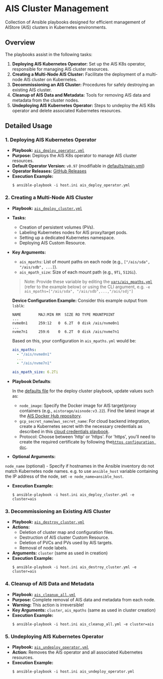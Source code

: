 
# AIS Cluster Management

Collection of Ansible playbooks designed for efficient management of AIStore (AIS) clusters in Kubernetes environments.

## Overview

The playbooks assist in the following tasks:

1. **Deploying AIS Kubernetes Operator:** Set up the AIS K8s operator, responsible for managing AIS cluster resources.
2. **Creating a Multi-Node AIS Cluster:** Facilitate the deployment of a multi-node AIS cluster on Kubernetes.
3. **Decommissioning an AIS Cluster:** Procedures for safely destroying an existing AIS cluster.
4. **Cleanup of AIS Data and Metadata:** Tools for removing AIS data and metadata from the cluster nodes.
5. **Undeploying AIS Kubernetes Operator:** Steps to undeploy the AIS K8s operator and delete associated Kubernetes resources.

## Detailed Usage

### 1. Deploying AIS Kubernetes Operator

- **Playbook:** [`ais_deploy_operator.yml`](../ais_deploy_operator.yml)
- **Purpose:** Deploys the AIS K8s operator to manage AIS cluster resources.
- **Default Operator Version:** `v0.97` (modifiable in [defaults/main.yml](../roles/ais_deploy_operator/defaults/main.yml))
- **Operator Releases:** [GitHub Releases](https://github.com/NVIDIA/ais-k8s/releases)
- **Execution Example:**
  ```console
  $ ansible-playbook -i host.ini ais_deploy_operator.yml
  ```

### 2. Creating a Multi-Node AIS Cluster

- **Playbook:** [`ais_deploy_cluster.yml`](../ais_deploy_cluster.yml)
- **Tasks:**
  - Creation of persistent volumes (PVs).
  - Labeling Kubernetes nodes for AIS proxy/target pods.
  - Setting up a dedicated Kubernetes namespace.
  - Deploying AIS Custom Resource.
- **Key Arguments:**
  - `ais_mpaths`: List of mount paths on each node (e.g., `["/ais/sda", "/ais/sdb", ...]`).
  - `ais_mpath_size`: Size of each mount path (e.g., `9Ti`, `512Gi`).

  > Note: Provide these variable by editing the [`vars/ais_mpaths.yml`](../vars/ais_mpaths.yml) (refer to the example below) or using the CLI argument, e.g. `-e ais_mpaths=["/ais/sda", "/ais/sdb",...,"/ais/sdj"]`
  
    **Device Configuration Example:**
    Consider this example output from `lsblk`:
    ```
    NAME        MAJ:MIN RM  SIZE RO TYPE MOUNTPOINT
    ...
    nvme0n1     259:12   0  6.2T  0 disk /ais/nvme0n1
    ...
    nvme7n1     259:6    0  6.2T  0 disk /ais/nvme7n1
    ```
    Based on this, your configuration in `ais_mpaths.yml` would be:
    ```yaml
    ais_mpaths:
      - "/ais/nvme0n1"
      ...
      - "/ais/nvme7n1"

    ais_mpath_size: 6.2Ti
    ```

- **Playbook Defaults**:
    
    In the [defaults file](../roles/ais_deploy_cluster/defaults/main.yml) for the deploy cluster playbook, update values such as:
    
    - `node_image`: Specify the Docker image for AIS target/proxy containers (e.g., `aistorage/aisnode:v3.22`). Find the latest image at the [AIS Docker Hub repository](https://hub.docker.com/r/aistorage/aisnode/tags).
    - `gcp_secret_name`/`aws_secret_name`: For cloud backend integration, create a Kubernetes secret with the necessary credentials as described in this [cloud credentials playbook](../../cloud/README.md).
    - Protocol: Choose between 'http' or 'https'. For 'https', you'll need to create the required certificate by following the[`https configuration doc`](../../ais-deployment/docs/ais_https_configuration.md).

- **Optional Arguments:**

`node_name` (optional) - Specify if hostnames in the Ansible inventory do not match Kubernetes node names. e.g. to use `ansible_host` variable containing the IP address of the node, set `-e node_name=ansible_host`.

- **Execution Example:**
  ```console
  $ ansible-playbook -i host.ini ais_deploy_cluster.yml -e cluster=ais
  ```

### 3. Decommissioning an Existing AIS Cluster

- **Playbook:** [`ais_destroy_cluster.yml`](../ais_destroy_cluster.yml)
- **Actions:**
  - Deletion of cluster map and configuration files.
  - Destruction of AIS cluster Custom Resource.
  - Deletion of PVCs and PVs used by AIS targets.
  - Removal of node labels.
- **Arguments:** `cluster` (same as used in creation)
- **Execution Example:**
  ```console
  $ ansible-playbook -i host.ini ais_destroy_cluster.yml -e cluster=ais
  ```

### 4. Cleanup of AIS Data and Metadata

- **Playbook:** [`ais_cleanup_all.yml`](../ais_cleanup_all.yml)
- **Purpose:** Complete removal of AIS data and metadata from each node.
- **Warning:** This action is irreversible!
- **Key Arguments:** `cluster`, `ais_mpaths` (same as used in cluster creation)
- **Execution Example:**
  ```console
  $ ansible-playbook -i host.ini ais_cleanup_all.yml -e cluster=ais
  ```

### 5. Undeploying AIS Kubernetes Operator

- **Playbook:** [`ais_undeploy_operator.yml`](../ais_undeploy_operator.yml)
- **Action:** Removes the AIS operator and all associated Kubernetes resources.
- **Execution Example:**
  ```console
  $ ansible-playbook -i host.ini ais_undeploy_operator.yml
  ```